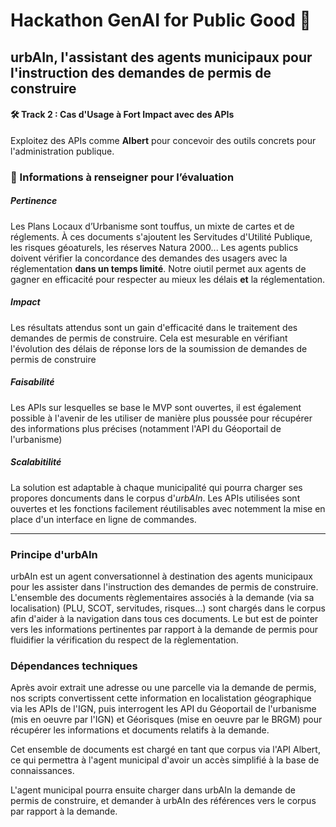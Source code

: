 # Hackathon GenAI for Public Good 🤖

## urbAIn, l'assistant des agents municipaux pour l'instruction des demandes de permis de construire

#### 🛠 Track 2 : Cas d'Usage à Fort Impact avec des APIs
Exploitez des APIs comme **Albert** pour concevoir des outils concrets pour l'administration publique.

### 📝 Informations à renseigner pour l’évaluation

##### Pertinence
Les Plans Locaux d’Urbanisme sont touffus, un mixte de cartes et de réglements. À ces documents s'ajoutent les Servitudes d'Utilité Publique, les risques géoaturels, les réserves Natura 2000... Les agents publics doivent vérifier la concordance des demandes des usagers avec la réglementation **dans un temps limité**. Notre oiutil permet aux agents de gagner en efficacité pour respecter au mieux les délais **et** la réglementation.

##### Impact
Les résultats attendus sont un gain d'efficacité dans le traitement des demandes de permis de construire. Cela est mesurable en vérifiant l'évolution des délais de réponse lors de la soumission de demandes de permis de construire

##### Faisabilité
Les APIs sur lesquelles se base le MVP sont ouvertes, il est également possible à l'avenir de les utiliser de manière plus poussée pour récupérer des informations plus précises (notamment l'API du Géoportail de l'urbanisme)

##### Scalabitilité
La solution est adaptable à chaque municipalité qui pourra charger ses propores doncuments dans le corpus d'*urbAIn*. Les APIs utilisées sont ouvertes et les fonctions facilement réutilisables avec notemment la mise en place d'un interface en ligne de commandes.

---

### Principe d'urbAIn

urbAIn est un agent conversationnel à destination des agents municipaux pour les assister dans l'instruction des demandes de permis de construire. L'ensemble des documents règlementaires associés à la demande (via sa localisation) (PLU, SCOT, servitudes, risques...) sont chargés dans le corpus afin d'aider à la navigation dans tous ces documents. Le but est de pointer vers les informations pertinentes par rapport à la demande de permis pour fluidifier la vérification du respect de la règlementation.

### Dépendances techniques

Après avoir extrait une adresse ou une parcelle via la demande de permis, nos scripts convertissent cette information en localistation géographique via les APIs de l'IGN, puis interrogent les API du Géoportail de l'urbanisme (mis en oeuvre par l'IGN) et Géorisques (mise en oeuvre par le BRGM) pour récupérer les informations et documents relatifs à la demande.

Cet ensemble de documents est chargé en tant que corpus via l'API Albert, ce qui permettra à l'agent municipal d'avoir un accès simplifié à la base de connaissances.

L'agent municipal pourra ensuite charger dans urbAIn la demande de permis de construire, et demander à urbAIn des références vers le corpus par rapport à la demande.
